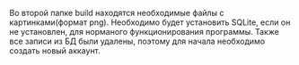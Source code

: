 Во второй папке build находятся необходимые файлы с картинками(формат png). 
Необходимо будет установить SQLite, если он не установлен, для норманого функционирования программы.
Также все записи из БД были удалены, поэтому для начала необходимо создать новый аккаунт.
